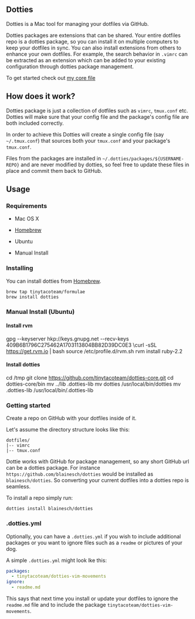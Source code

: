 ## Dotties

Dotties is a Mac tool for managing your dotfiles via GitHub.

Dotties packages are extensions that can be shared. Your entire dotfiles repo
is a dotties package, so you can install it on multiple computers to keep your
dotfiles in sync. You can also install extensions from others to enhance your
own dotfiles. For example, the search behavior in `.vimrc` can be extracted as
an extension which can be added to your existing configuration through dotties
package management.

To get started check out [my core file](https://github.com/blainesch/dotties)

## How does it work?

Dotties package is just a collection of dotfiles such as `vimrc`, `tmux.conf`
etc. Dotties will make sure that your config file and the package's config file
are both included correctly.

In order to achieve this Dotties will create a single config file (say
`~/.tmux.conf`) that sources both your `tmux.conf` and your package's
`tmux.conf`.

Files from the packages are installed in `~/.dotties/packages/${USERNAME-REPO}`
and are never modified by dotties, so feel free to update these files in place
and commit them back to GitHub.

## Usage

### Requirements

* Mac OS X
* [Homebrew](http://brew.sh/)

* Ubuntu
* Manual Install

### Installing

You can install dotties from [Homebrew](http://brew.sh/).

~~~
brew tap tinytacoteam/formulae
brew install dotties
~~~

### Manual Install (Ubuntu)

#### Install rvm
gpg --keyserver hkp://keys.gnupg.net --recv-keys 409B6B1796C275462A1703113804BB82D39DC0E3
\curl -sSL https://get.rvm.io | bash
source /etc/profile.d/rvm.sh
rvm install ruby-2.2

#### Install dotties
cd /tmp
git clone https://github.com/tinytacoteam/dotties-core.git
cd dotties-core/bin
mv ../lib .dotties-lib
mv dotties /usr/local/bin/dotties
mv .dotties-lib /usr/local/bin/.dotties-lib

### Getting started

Create a repo on GitHub with your dotfiles inside of it.

Let's assume the directory structure looks like this:

~~~
dotfiles/
|-- vimrc
|-- tmux.conf
~~~

Dottie works with GitHub for package management, so any short GitHub url can be
a dotties package. For instance `https://github.com/blainesch/dotties` would be
installed as `blainesch/dotties`. So converting your current dotfiles into a
dotties repo is seamless.

To install a repo simply run:

~~~
dotties install blainesch/dotties
~~~

### .dotties.yml

Optionally, you can have a `.dotties.yml` if you wish to include additional
packages or you want to ignore files such as a `readme` or pictures of your dog.

A simple `.dotties.yml` might look lke this:

~~~ yaml
packages:
  - tinytacoteam/dotties-vim-movements
ignore:
  - readme.md
~~~

This says that next time you install or update your dotfiles to ignore the
`readme.md` file and to include the package
`tinytacoteam/dotties-vim-movements`.
